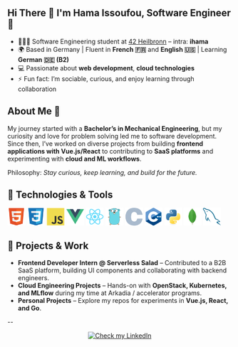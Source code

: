 ## Hi There 👋 I'm Hama Issoufou, Software Engineer 🚀  

- 👨🏻‍💻 Software Engineering student at [42 Heilbronn](https://www.42heilbronn.de/en/) – intra: **ihama**  
- 🌍 Based in Germany | Fluent in **French 🇫🇷** and **English 🇺🇸** | Learning **German 🇩🇪 (B2)**  
- 💻 Passionate about **web development**, **cloud technologies**  
- ⚡ Fun fact: I’m sociable, curious, and enjoy learning through collaboration  



## About Me 💬  

My journey started with a **Bachelor’s in Mechanical Engineering**, but my curiosity and love for problem solving led me to software development.  
Since then, I’ve worked on diverse projects from building **frontend applications with Vue.js/React** to contributing to **SaaS platforms** and experimenting with **cloud and ML workflows**.  

Philosophy: *Stay curious, keep learning, and build for the future.*  



## 🔧 Technologies & Tools  

<p align="left">
  <img src="https://raw.githubusercontent.com/devicons/devicon/master/icons/html5/html5-original.svg" alt="HTML5" width="40" height="40"/> 
  <img src="https://raw.githubusercontent.com/devicons/devicon/master/icons/css3/css3-original.svg" alt="CSS3" width="40" height="40"/> 
  <img src="https://raw.githubusercontent.com/devicons/devicon/master/icons/javascript/javascript-original.svg" alt="JavaScript" width="40" height="40"/> 
  <img src="https://raw.githubusercontent.com/devicons/devicon/master/icons/vuejs/vuejs-original.svg" alt="Vue.js" width="40" height="40"/> 
  <img src="https://raw.githubusercontent.com/devicons/devicon/master/icons/react/react-original.svg" alt="React" width="40" height="40"/> 
  <img src="https://raw.githubusercontent.com/devicons/devicon/master/icons/go/go-original.svg" alt="Go" width="40" height="40"/> 
  <img src="https://raw.githubusercontent.com/devicons/devicon/master/icons/c/c-original.svg" alt="C" width="40" height="40"/> 
  <img src="https://raw.githubusercontent.com/devicons/devicon/master/icons/cplusplus/cplusplus-original.svg" alt="C++" width="40" height="40"/> 
  <img src="https://raw.githubusercontent.com/devicons/devicon/master/icons/python/python-original.svg" alt="Python" width="40" height="40"/> 
  <img src="https://raw.githubusercontent.com/devicons/devicon/master/icons/mongodb/mongodb-original.svg" alt="MongoDB" width="40" height="40"/> 
  <img src="https://raw.githubusercontent.com/devicons/devicon/master/icons/mysql/mysql-original.svg" alt="SQL" width="40" height="40"/> 
</p>  


## 🚀 Projects & Work  

- **Frontend Developer Intern @ Serverless Salad** – Contributed to a B2B SaaS platform, building UI components and collaborating with backend engineers.  
- **Cloud Engineering Projects** – Hands-on with **OpenStack, Kubernetes, and MLflow** during my time at Arkadia / accelerator programs.  
- **Personal Projects** – Explore my repos for experiments in **Vue.js, React, and Go**.  

--

<p align="center">
  <a href="https://www.linkedin.com/in/hama-issoufou/" target="_blank">
    <img width="18%" alt="Check my LinkedIn" src="https://user-images.githubusercontent.com/118751159/216603615-c221cd5b-b707-4c5c-9cff-1dc2430a60d2.png"/>
  </a>
</p>
